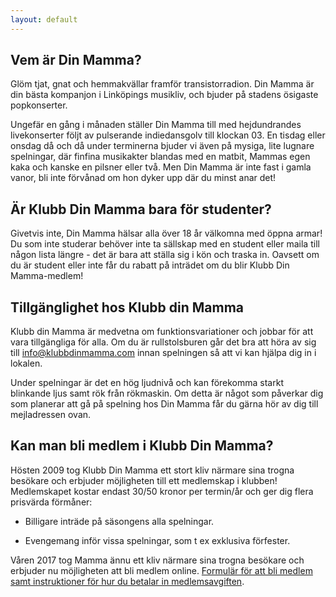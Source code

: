 ```yaml
---
layout: default
---
```


## Vem är Din Mamma?

Glöm tjat, gnat och hemmakvällar framför transistorradion. Din Mamma är din bästa kompanjon i Linköpings musikliv, och bjuder på stadens ösigaste popkonserter.

Ungefär en gång i månaden ställer Din Mamma till med hejdundrandes livekonserter följt av pulserande indiedansgolv till klockan 03. En tisdag eller onsdag då och då under terminerna bjuder vi även på mysiga, lite lugnare spelningar, där finfina musikakter blandas med en matbit, Mammas egen kaka och kanske en pilsner eller två. Men Din Mamma är inte fast i gamla vanor, bli inte förvånad om hon dyker upp där du minst anar det!

## Är Klubb Din Mamma bara för studenter?

Givetvis inte, Din Mamma hälsar alla över 18 år välkomna med öppna armar! Du som inte studerar behöver inte ta sällskap med en student eller maila till någon lista längre - det är bara att ställa sig i kön och traska in. Oavsett om du är student eller inte får du rabatt på inträdet om du blir Klubb Din Mamma-medlem!

## Tillgänglighet hos Klubb din Mamma

Klubb din Mamma är medvetna om funktionsvariationer och jobbar för att vara tillgängliga för alla. Om du är rullstolsburen går det bra att höra av sig till info@klubbdinmamma.com innan spelningen så att vi kan hjälpa dig in i lokalen. 

Under spelningar är det en hög ljudnivå och kan förekomma starkt blinkande ljus samt rök från rökmaskin. Om detta är något som påverkar dig som planerar att gå på spelning hos Din Mamma får du gärna hör av dig till mejladressen ovan. 

## Kan man bli medlem i Klubb Din Mamma?

Hösten 2009 tog Klubb Din Mamma ett stort kliv närmare sina trogna besökare och erbjuder möjligheten till ett medlemskap i klubben! Medlemskapet kostar endast 30/50 kronor per termin/år och ger dig flera prisvärda förmåner:

* Billigare inträde på säsongens alla spelningar.

* Evengemang inför vissa spelningar, som t ex exklusiva förfester.

Våren 2017 tog Mamma ännu ett kliv närmare sina trogna besökare och erbjuder nu möjligheten att bli medlem online. <a href="https://goo.gl/forms/vC9gkV9ctSSQJPs72" target="_blank">Formulär för att bli medlem samt instruktioner för hur du betalar in medlemsavgiften</a>.
